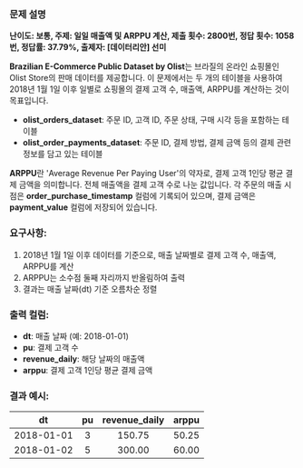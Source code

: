 ### 문제 설명

**난이도: 보통, 주제: 일일 매출액 및 ARPPU 계산, 제출 횟수: 2800번, 정답 횟수: 1058번, 정답률: 37.79%, 출제자: [데이터리안] 선미**

**Brazilian E-Commerce Public Dataset by Olist**는 브라질의 온라인 쇼핑몰인 Olist Store의 판매 데이터를 제공합니다. 이 문제에서는 두 개의 테이블을 사용하여 2018년 1월 1일 이후 일별로 쇼핑몰의 결제 고객 수, 매출액, ARPPU를 계산하는 것이 목표입니다. 

- **olist_orders_dataset**: 주문 ID, 고객 ID, 주문 상태, 구매 시각 등을 포함하는 테이블
- **olist_order_payments_dataset**: 주문 ID, 결제 방법, 결제 금액 등의 결제 관련 정보를 담고 있는 테이블

**ARPPU**란 'Average Revenue Per Paying User'의 약자로, 결제 고객 1인당 평균 결제 금액을 의미합니다. 전체 매출액을 결제 고객 수로 나눈 값입니다. 각 주문의 매출 시점은 **order_purchase_timestamp** 컬럼에 기록되어 있으며, 결제 금액은 **payment_value** 컬럼에 저장되어 있습니다.

### 요구사항:
1. 2018년 1월 1일 이후 데이터를 기준으로, 매출 날짜별로 결제 고객 수, 매출액, ARPPU를 계산
2. ARPPU는 소수점 둘째 자리까지 반올림하여 출력
3. 결과는 매출 날짜(dt) 기준 오름차순 정렬

### 출력 컬럼:
- **dt**: 매출 날짜 (예: 2018-01-01)
- **pu**: 결제 고객 수
- **revenue_daily**: 해당 날짜의 매출액
- **arppu**: 결제 고객 1인당 평균 결제 금액

### 결과 예시:
|dt|pu|revenue_daily|arppu|
|:--:|:--:|:--:|:--:|
|2018-01-01|3|150.75|50.25|
|2018-01-02|5|300.00|60.00|
